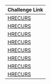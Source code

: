 | Challenge Link |
| -----------------|
|[HRECURS](https://www.spoj.com/problems/HRECURS/en/)|
|[HRECURS](https://www.spoj.com/problems/HRECURS/en/)|
|[HRECURS](https://www.spoj.com/problems/HRECURS/en/)|
|[HRECURS](https://www.spoj.com/problems/HRECURS/en/)|
|[HRECURS](https://www.spoj.com/problems/HRECURS/en/)|
|[HRECURS](https://www.spoj.com/problems/HRECURS/en/)|
|[HRECURS](https://www.spoj.com/problems/HRECURS/en/)|
|[HRECURS](https://www.spoj.com/problems/HRECURS/en/)|
